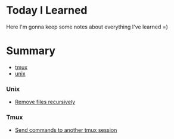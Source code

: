 # Today I Learned 

Here I'm gonna keep some notes about everything I've learned =)

# Summary

- [tmux](#tmux)
- [unix](#unix)


### Unix

- [Remove files recursively](./unix/remove-files-recursively.md)


### Tmux

- [Send commands to another tmux session](./tmux/send-keys.md)
